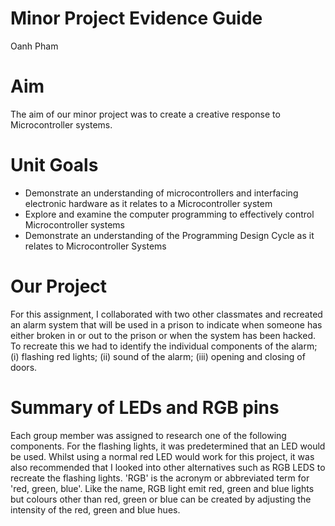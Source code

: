 # Minor Project Evidence Guide
Oanh Pham

# Aim
The aim of our minor project was to create a creative response to Microcontroller systems. 

# Unit Goals
- Demonstrate an understanding of microcontrollers and interfacing electronic hardware as it relates to a Microcontroller system 
- Explore and examine the computer programming to effectively control Microcontroller systems
- Demonstrate an understanding of the Programming Design Cycle as it relates to Microcontroller Systems

# Our Project
For this assignment, I collaborated with two other classmates and recreated an alarm system that will be used in a prison to indicate when someone has either broken in or out to the prison or when the system has been hacked. To recreate this we had to identify the individual components of the alarm; (i) flashing red lights; (ii) sound of the alarm; (iii) opening and closing of doors. 

# Summary of LEDs and RGB pins
Each group member was assigned to research one of the following components. For the flashing lights, it was predetermined that an LED would be used. Whilst using a normal red LED would work for this project, it was also recommended that I looked into other alternatives such as RGB LEDS to recreate the flashing lights. 'RGB' is the acronym or abbreviated term for 'red, green, blue'. Like the name, RGB light emit red, green and blue lights but colours other than red, green or blue can be created by adjusting the intensity of the red, green and blue hues.

